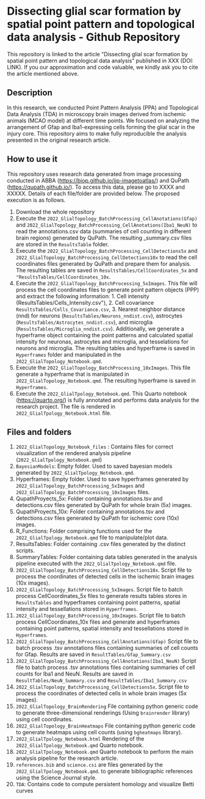# Dissecting glial scar formation by spatial point pattern and topological data analysis - Github Repository

This repository is linked to the article "Dissecting glial scar formation by spatial point pattern and topological data analysis" published in XXX (DOI: LINK). If you our approximation and code valuable, we kindly ask you to cite the article mentioned above.

## Description

In this research, we conducted Point Pattern Analysis (PPA) and Topological Data Analysis (TDA) in microscopy brain images derived from ischemic animals (MCAO model) at different time points. We focused on analyzing the arrangement of Gfap and Iba1-expressing cells forming the glial scar in the injury core. This repository aims to make fully reproducible the analysis presented in the original research article.

## How to use it

This repository uses research data generated from image processing conducted in ABBA (https://biop.github.io/ijp-imagetoatlas/) and QuPath (https://qupath.github.io/). To access this data, please go to XXXX and XXXXX. Details of each file/folder are provided below. The proposed execution is as follows.

1. Download the whole repository
2. Execute the `2022_GlialTopology_BatchProcessing_CellAnotations(Gfap)` and `2022_GlialTopology_BatchProcessing_CellAnotations(Iba1_NeuN)` to read the annotations.csv data (summaries of cell counting in different brain regions) generated by QuPath. The resulting _summary.csv files are stored in the `ResultsTable` folder.
3. Execute the `2022_GlialTopology_BatchProcessing_CellDetections5x` and `2022_GlialTopology_BatchProcessing_CellDetections10x` to read the cell coordinates files generated by QuPath and prepare them for analysis. The resulting tables are saved in `ResultsTables/CellCoordinates_5x` and `"ResultsTables/CellCoordinates_10x`.
4. Execute the `2022_GlialTopology_BatchProcessing_5xImages`. This file will process the cell coordinates files to generate point pattern objects (PPP) and extract the following information: 1. Cell intensity (ResultsTables/Cells_Intensity.csv"), 2. Cell covariance `ResultsTables/Cells_Covariance.csv`, 3. Nearest neighbor distance (nnd) for neurons (`ResultsTables/Neurons_nndist.csv`), astrocytes (`ResultsTables/Astrocytes_nndist.csv`), and microglia (`ResultsTables/Microglia_nndist.csv`). Additionally, we generate a hyperframe object containing the point patterns and calculated spatial intensity for neuronas, astrocytes and microglia, and tesselations for neurons and microglia. The resulting tables and hyperframe is saved in `Hyperframes` folder and manipulated in the `2022_GlialTopology_Notebook.qmd`.  
5. Execute the `2022_GlialTopology_BatchProcessing_10xImages`. This file generate a hyperframe that is manipulated in `2022_GlialTopology_Notebook.qmd`. The resulting hyperframe is saved in `Hyperframes`.
6. Execute the `2022_GlialTpology_Notebook.qmd`. This Quarto notebook (https://quarto.org/) is fully annotated and performs data analysis for the research project. The file is rendered in `2022_GlialTpology_Notebook.html` file.

## Files and folders

1. `2022_GlialTopology_Notebook_files` : Contains files for correct visualization of the rendered analysis pipeline (`2022_GlialTpology_Notebook.qmd`)
2. `BayesianModels`: Empty folder. Used to saved bayesian models generated by `2022_GlialTpology_Notebook.qmd`. 
3. Hyperframes: Empty folder. Used to save hyperframes generated by `2022_GlialTopology_BatchProcessing_5xImages` and `2022_GlialTopology_BatchProcessing_10xImages` files.
4. QupathProyects_5x: Folder containing annotations.tsv and detections.csv files generated by QuPath for whole brain (5x) images.
5. QupathProyects_10x: Folder containing annotations.tsv and detections.csv files generated by QuPath for ischemic core (10x) images.
6. R_Functions: Folder comprising functions used for the `2022_GlialTpology_Notebook.qmd` file to manipulate/plot data.
7. ResultsTables: Folder containing .csv files generated by the distinct scripts. 
8. SummaryTables: Folder containing data tables generated in the analysis pipeline executed with the `2022_GlialTpology_Notebook.qmd` file. 
9. `2022_GlialTopology_BatchProcessing_CellDetections10x`. Script file to process the coordinates of detected cells in the ischemic brain images (10x images). 
10. `2022_GlialTopology_BatchProcessing_5xImages`. Script file to batch process CellCoordinates_5x files to generate results tables stores in `ResultsTables` and hyperframes containing point patterns, spatial intensity and tessellations stored in `Hyperframes`.
11. `2022_GlialTopology_BatchProcessing_10xImages`. Script file to batch process CellCoordinates_10x files and generate and hyperframes containing point patterns, spatial intensity and tessellations stored in `Hyperframes`.
12. `2022_GlialTopology_BatchProcessing_CellAnotations(Gfap)` Script file to batch process .tsv annotations files containing summaries of cell counts for Gfap. Results are saved in `ResultTables/Gfap_Summary.csv`
13. `2022_GlialTopology_BatchProcessing_CellAnotations(Iba1_NeuN)` Script file to batch process .tsv annotations files containing summaries of cell counts for Iba1 and NeuN. Results are saved in `ResultTables/NeuN_Summary.csv` and `ResultTables/Iba1_Summary.csv`
14. `2022_GlialTopology_BatchProcessing_CellDetections5x`. Script file to process the coordinates of detected cells in whole brain images (5x images). 
15. `2022_GlialTopology_BrainRendering` File containing python generic code to generate three-dimensional renderings (Using `brainrender` library) using cell coordinates.
16. `2022_GlialTopology_BrainHeatmaps` File containing python generic code to generate heatmaps using cell counts (using `bgheatmaps` library).
17. `2022_GlialTpology_Notebook.html` Rendering of the `2022_GlialTpology_Notebook.qmd` Quarto notebook.
18. `2022_GlialTpology_Notebook.qmd` Quarto notebook to perform the main analysis pipeline for the research article.
17. `references.bib` and `science.csi` are files generated by the `2022_GlialTpology_Notebook.qmd`. to generate bibliographic references using the Science Journal style.
18. `TDA`: Contains code to compute persistent homology and visualize Betti curves
